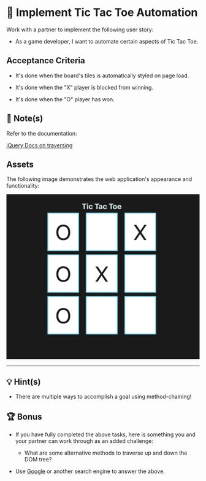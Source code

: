 # 📖 Implement Tic Tac Toe Automation

Work with a partner to implement the following user story:

* As a game developer, I want to automate certain aspects of Tic Tac Toe.

## Acceptance Criteria

* It's done when the board's tiles is automatically styled on page load.

* It's done when the "X" player is blocked from winning.

* It's done when the "O" player has won.

## 📝 Note(s)

Refer to the documentation: 

[jQuery Docs on traversing](https://api.jquery.com/category/traversing) 

## Assets

The following image demonstrates the web application's appearance and functionality:

![The tic-tac-toe board shows "O" is victorious](./Images/01-solution-screenshot.png)

---

## 💡 Hint(s)  

* There are multiple ways to accomplish a goal using method-chaining!
  
## 🏆 Bonus 

* If you have fully completed the above tasks, here is something you and your partner can work through as an added challenge:

  * What are some alternative methods to traverse up and down the DOM tree? 

* Use [Google](https://www.google.com) or another search engine to answer the above.
